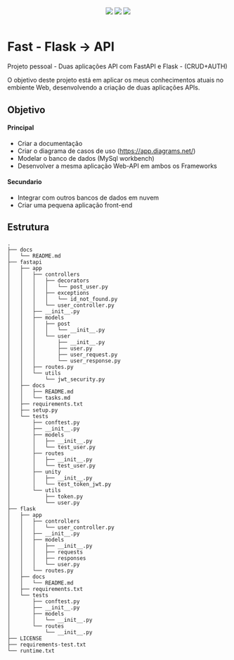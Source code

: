 <div align="center">
    <img align="center" src="https://img.shields.io/badge/Python-white?style=for-the-badge&logo=python&logoColor=yellow">
    <img align="center" src="https://img.shields.io/badge/Flask-white?style=for-the-badge&logo=flask&logoColor=black">    
    <img align="center" src="https://img.shields.io/badge/FastAPI-white?style=for-the-badge&logo=fastapi&logoColor=blue">
</div>

<br>

# Fast - Flask -> API

Projeto pessoal - Duas aplicações API com FastAPI e Flask - (CRUD+AUTH)

O objetivo deste projeto está em aplicar os meus conhecimentos atuais no embiente Web, desenvolvendo a criação de duas aplicações APIs.


## Objetivo 

#### Principal

- Criar a documentação
- Criar o diagrama de casos de uso (https://app.diagrams.net/)
- Modelar o banco de dados (MySql workbench)
- Desenvolver a mesma aplicação Web-API em ambos os Frameworks

#### Secundario

- Integrar com outros bancos de dados em nuvem
- Criar uma pequena aplicação front-end


## Estrutura

```console
.
├── docs
│   └── README.md
├── fastapi
│   ├── app
│   │   ├── controllers
│   │   │   ├── decorators
│   │   │   │   └── post_user.py
│   │   │   ├── exceptions
│   │   │   │   └── id_not_found.py
│   │   │   └── user_controller.py
│   │   ├── __init__.py
│   │   ├── models
│   │   │   ├── post
│   │   │   │   └── __init__.py
│   │   │   └── user
│   │   │       ├── __init__.py
│   │   │       ├── user.py
│   │   │       ├── user_request.py
│   │   │       └── user_response.py
│   │   ├── routes.py
│   │   └── utils
│   │       └── jwt_security.py
│   ├── docs
│   │   ├── README.md
│   │   └── tasks.md
│   ├── requirements.txt
│   ├── setup.py
│   └── tests
│       ├── conftest.py
│       ├── __init__.py
│       ├── models
│       │   ├── __init__.py
│       │   └── test_user.py
│       ├── routes
│       │   ├── __init__.py
│       │   └── test_user.py
│       ├── unity
│       │   ├── __init__.py
│       │   └── test_token_jwt.py
│       └── utils
│           ├── token.py
│           └── user.py
├── flask
│   ├── app
│   │   ├── controllers
│   │   │   └── user_controller.py
│   │   ├── __init__.py
│   │   ├── models
│   │   │   ├── __init__.py
│   │   │   ├── requests
│   │   │   ├── responses
│   │   │   └── user.py
│   │   └── routes.py
│   ├── docs
│   │   └── README.md
│   ├── requirements.txt
│   └── tests
│       ├── conftest.py
│       ├── __init__.py
│       ├── models
│       │   └── __init__.py
│       └── routes
│           └── __init__.py
├── LICENSE
├── requirements-test.txt
└── runtime.txt
```